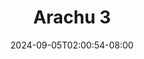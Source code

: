 --- 
title: "Arachu 3"
description: "streaming   Arachu 3   full vidio baru"
date: 2024-09-05T02:00:54-08:00
file_code: "3bdcdgrqoswo"
draft: false
cover: "fgk86i24qnhp3olo.jpg"
tags: ["Arachu", "bokep-indo", "bokep-viral", "bokep-ig"]
length: 60
fld_id: "1392280"
foldername: "arabaru"
categories: ["arabaru"]
views: 4
---
